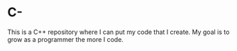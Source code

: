# C-

This is a C++ repository where I can put my code that I create.
My goal is to grow as a programmer the more I code.
